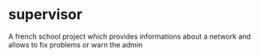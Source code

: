 # supervisor
A french school project which provides informations about a network and allows to fix problems or warn the admin
